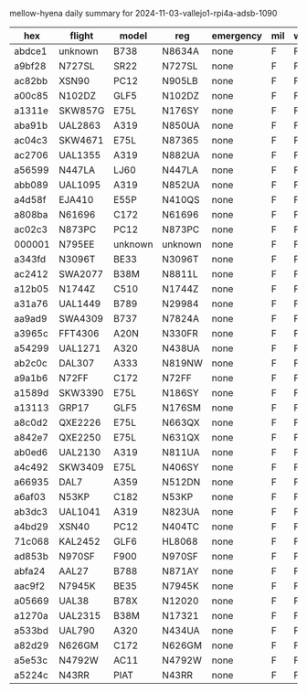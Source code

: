 mellow-hyena daily summary for 2024-11-03-vallejo1-rpi4a-adsb-1090

|hex|flight|model|reg|emergency|mil|weirdo|
|--|--|--|--|--|--|--|
|abdce1|unknown|B738|N8634A|none|F|F|
|a9bf28|N727SL|SR22|N727SL|none|F|F|
|ac82bb|XSN90|PC12|N905LB|none|F|F|
|a00c85|N102DZ|GLF5|N102DZ|none|F|F|
|a1311e|SKW857G|E75L|N176SY|none|F|F|
|aba91b|UAL2863|A319|N850UA|none|F|F|
|ac04c3|SKW4671|E75L|N87365|none|F|F|
|ac2706|UAL1355|A319|N882UA|none|F|F|
|a56599|N447LA|LJ60|N447LA|none|F|F|
|abb089|UAL1095|A319|N852UA|none|F|F|
|a4d58f|EJA410|E55P|N410QS|none|F|F|
|a808ba|N61696|C172|N61696|none|F|F|
|ac02c3|N873PC|PC12|N873PC|none|F|F|
|000001|N795EE|unknown|unknown|none|F|F|
|a343fd|N3096T|BE33|N3096T|none|F|F|
|ac2412|SWA2077|B38M|N8811L|none|F|F|
|a12b05|N1744Z|C510|N1744Z|none|F|F|
|a31a76|UAL1449|B789|N29984|none|F|F|
|aa9ad9|SWA4309|B737|N7824A|none|F|F|
|a3965c|FFT4306|A20N|N330FR|none|F|F|
|a54299|UAL1271|A320|N438UA|none|F|F|
|ab2c0c|DAL307|A333|N819NW|none|F|F|
|a9a1b6|N72FF|C172|N72FF|none|F|F|
|a1589d|SKW3390|E75L|N186SY|none|F|F|
|a13113|GRP17|GLF5|N176SM|none|F|F|
|a8c0d2|QXE2226|E75L|N663QX|none|F|F|
|a842e7|QXE2250|E75L|N631QX|none|F|F|
|ab0ed6|UAL2130|A319|N811UA|none|F|F|
|a4c492|SKW3409|E75L|N406SY|none|F|F|
|a66935|DAL7|A359|N512DN|none|F|F|
|a6af03|N53KP|C182|N53KP|none|F|F|
|ab3dc3|UAL1041|A319|N823UA|none|F|F|
|a4bd29|XSN40|PC12|N404TC|none|F|F|
|71c068|KAL2452|GLF6|HL8068|none|F|F|
|ad853b|N970SF|F900|N970SF|none|F|F|
|abfa24|AAL27|B788|N871AY|none|F|F|
|aac9f2|N7945K|BE35|N7945K|none|F|F|
|a05669|UAL38|B78X|N12020|none|F|F|
|a1270a|UAL2315|B38M|N17321|none|F|F|
|a533bd|UAL790|A320|N434UA|none|F|F|
|a82d29|N626GM|C172|N626GM|none|F|F|
|a5e53c|N4792W|AC11|N4792W|none|F|F|
|a5224c|N43RR|PIAT|N43RR|none|F|F|
